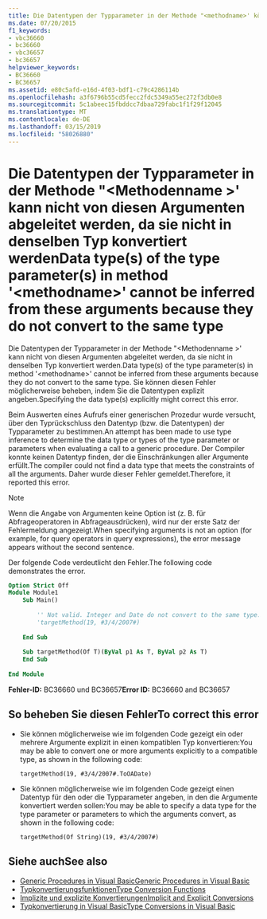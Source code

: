```yaml
---
title: Die Datentypen der Typparameter in der Methode "<methodname>' können nicht von diesen Argumenten abgeleitet werden, da sie nicht in denselben Typ konvertiert werden
ms.date: 07/20/2015
f1_keywords:
- vbc36660
- bc36660
- vbc36657
- bc36657
helpviewer_keywords:
- BC36660
- BC36657
ms.assetid: e80c5afd-e16d-4f03-bdf1-c79c4286114b
ms.openlocfilehash: a3f6796b55cd5fecc2fdc5349a55ec272f3db0e8
ms.sourcegitcommit: 5c1abeec15fbddcc7dbaa729fabc1f1f29f12045
ms.translationtype: MT
ms.contentlocale: de-DE
ms.lasthandoff: 03/15/2019
ms.locfileid: "58026880"
---
```

# <a name="data-types-of-the-type-parameters-in-method-methodname-cannot-be-inferred-from-these-arguments-because-they-do-not-convert-to-the-same-type"></a><span data-ttu-id="d7dc0-102">Die Datentypen der Typparameter in der Methode "\<Methodenname >' kann nicht von diesen Argumenten abgeleitet werden, da sie nicht in denselben Typ konvertiert werden</span><span class="sxs-lookup"><span data-stu-id="d7dc0-102">Data type(s) of the type parameter(s) in method '\<methodname>' cannot be inferred from these arguments because they do not convert to the same type</span></span>
<span data-ttu-id="d7dc0-103">Die Datentypen der Typparameter in der Methode "\<Methodenname >' kann nicht von diesen Argumenten abgeleitet werden, da sie nicht in denselben Typ konvertiert werden.</span><span class="sxs-lookup"><span data-stu-id="d7dc0-103">Data type(s) of the type parameter(s) in method '\<methodname>' cannot be inferred from these arguments because they do not convert to the same type.</span></span> <span data-ttu-id="d7dc0-104">Sie können diesen Fehler möglicherweise beheben, indem Sie die Datentypen explizit angeben.</span><span class="sxs-lookup"><span data-stu-id="d7dc0-104">Specifying the data type(s) explicitly might correct this error.</span></span>  
  
 <span data-ttu-id="d7dc0-105">Beim Auswerten eines Aufrufs einer generischen Prozedur wurde versucht, über den Typrückschluss den Datentyp (bzw. die Datentypen) der Typparameter zu bestimmen.</span><span class="sxs-lookup"><span data-stu-id="d7dc0-105">An attempt has been made to use type inference to determine the data type or types of the type parameter or parameters when evaluating a call to a generic procedure.</span></span> <span data-ttu-id="d7dc0-106">Der Compiler konnte keinen Datentyp finden, der die Einschränkungen aller Argumente erfüllt.</span><span class="sxs-lookup"><span data-stu-id="d7dc0-106">The compiler could not find a data type that meets the constraints of all the arguments.</span></span> <span data-ttu-id="d7dc0-107">Daher wurde dieser Fehler gemeldet.</span><span class="sxs-lookup"><span data-stu-id="d7dc0-107">Therefore, it reported this error.</span></span>  
  
> [!NOTE]
>  <span data-ttu-id="d7dc0-108">Wenn die Angabe von Argumenten keine Option ist (z. B. für Abfrageoperatoren in Abfrageausdrücken), wird nur der erste Satz der Fehlermeldung angezeigt.</span><span class="sxs-lookup"><span data-stu-id="d7dc0-108">When specifying arguments is not an option (for example, for query operators in query expressions), the error message appears without the second sentence.</span></span>  
  
 <span data-ttu-id="d7dc0-109">Der folgende Code verdeutlicht den Fehler.</span><span class="sxs-lookup"><span data-stu-id="d7dc0-109">The following code demonstrates the error.</span></span>  
  
```vb  
Option Strict Off  
Module Module1  
    Sub Main()  
  
        '' Not valid. Integer and Date do not convert to the same type.  
        'targetMethod(19, #3/4/2007#)  
  
    End Sub  
  
    Sub targetMethod(Of T)(ByVal p1 As T, ByVal p2 As T)  
    End Sub  
  
End Module  
```  
  
 <span data-ttu-id="d7dc0-110">**Fehler-ID:** BC36660 und BC36657</span><span class="sxs-lookup"><span data-stu-id="d7dc0-110">**Error ID:** BC36660 and BC36657</span></span>  
  
## <a name="to-correct-this-error"></a><span data-ttu-id="d7dc0-111">So beheben Sie diesen Fehler</span><span class="sxs-lookup"><span data-stu-id="d7dc0-111">To correct this error</span></span>  
  
-   <span data-ttu-id="d7dc0-112">Sie können möglicherweise wie im folgenden Code gezeigt ein oder mehrere Argumente explizit in einen kompatiblen Typ konvertieren:</span><span class="sxs-lookup"><span data-stu-id="d7dc0-112">You may be able to convert one or more arguments explicitly to a compatible type, as shown in the following code:</span></span>  
  
    ```  
    targetMethod(19, #3/4/2007#.ToOADate)  
    ```  
  
-   <span data-ttu-id="d7dc0-113">Sie können möglicherweise wie im folgenden Code gezeigt einen Datentyp für den oder die Typparameter angeben, in den die Argumente konvertiert werden sollen:</span><span class="sxs-lookup"><span data-stu-id="d7dc0-113">You may be able to specify a data type for the type parameter or parameters to which the arguments convert, as shown in the following code:</span></span>  
  
    ```  
    targetMethod(Of String)(19, #3/4/2007#)  
    ```  
  
## <a name="see-also"></a><span data-ttu-id="d7dc0-114">Siehe auch</span><span class="sxs-lookup"><span data-stu-id="d7dc0-114">See also</span></span>

- [<span data-ttu-id="d7dc0-115">Generic Procedures in Visual Basic</span><span class="sxs-lookup"><span data-stu-id="d7dc0-115">Generic Procedures in Visual Basic</span></span>](../../visual-basic/programming-guide/language-features/data-types/generic-procedures.md)
- [<span data-ttu-id="d7dc0-116">Typkonvertierungsfunktionen</span><span class="sxs-lookup"><span data-stu-id="d7dc0-116">Type Conversion Functions</span></span>](../../visual-basic/language-reference/functions/type-conversion-functions.md)
- [<span data-ttu-id="d7dc0-117">Implizite und explizite Konvertierungen</span><span class="sxs-lookup"><span data-stu-id="d7dc0-117">Implicit and Explicit Conversions</span></span>](../../visual-basic/programming-guide/language-features/data-types/implicit-and-explicit-conversions.md)
- [<span data-ttu-id="d7dc0-118">Typkonvertierung in Visual Basic</span><span class="sxs-lookup"><span data-stu-id="d7dc0-118">Type Conversions in Visual Basic</span></span>](../../visual-basic/programming-guide/language-features/data-types/type-conversions.md)
